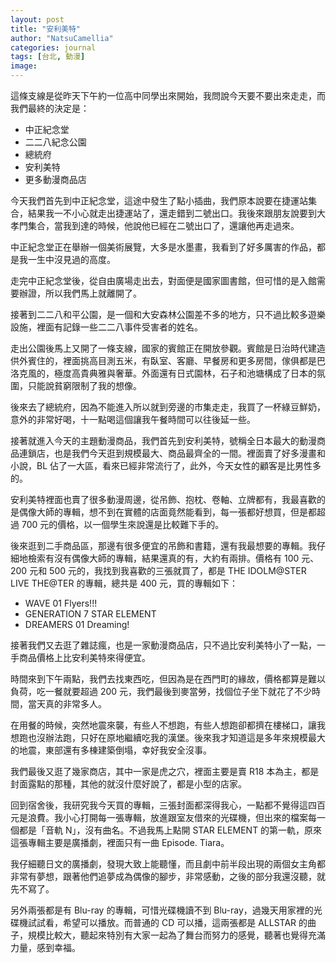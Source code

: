 ```yaml
---
layout: post
title: "安利美特"
author: "NatsuCamellia"
categories: journal
tags: [台北, 動漫]
image: 
---
```


這條支線是從昨天下午約一位高中同學出來開始，我問說今天要不要出來走走，而我們最終的決定是：

- 中正紀念堂
- 二二八紀念公園
- 總統府
- 安利美特
- 更多動漫商品店

今天我們首先到中正紀念堂，這途中發生了點小插曲，我們原本說要在捷運站集合，結果我一不小心就走出捷運站了，還走錯到二號出口。我後來跟朋友說要到大孝門集合，當我到達的時候，他說他已經在二號出口了，還讓他再走過來。

中正紀念堂正在舉辦一個美術展覽，大多是水墨畫，我看到了好多厲害的作品，都是我一生中沒見過的高度。

走完中正紀念堂後，從自由廣場走出去，對面便是國家圖書館，但可惜的是入館需要辦證，所以我們馬上就離開了。

接著到二二八和平公園，是一個和大安森林公園差不多的地方，只不過比較多遊樂設施，裡面有記錄一些二二八事件受害者的姓名。

走出公園後馬上又開了一條支線，國家的賓館正在開放參觀。賓館是日治時代建造供外賓住的，裡面挑高目測五米，有臥室、客廳、早餐房和更多房間，傢俱都是巴洛克風的，極度高貴典雅與奢華。外面還有日式園林，石子和池塘構成了日本的氛圍，只能說貧窮限制了我的想像。

後來去了總統府，因為不能進入所以就到旁邊的市集走走，我買了一杯綠豆鮮奶，意外的非常好喝，十一點喝這個讓我午餐時間可以往後延一些。

接著就進入今天的主題動漫商品，我們首先到安利美特，號稱全日本最大的動漫商品連鎖店，也是我們今天逛到規模最大、商品最齊全的一間。裡面賣了好多漫畫和小說，BL 佔了一大區，看來已經非常流行了，此外，今天女性的顧客是比男性多的。

安利美特裡面也賣了很多動漫周邊，從吊飾、抱枕、卷軸、立牌都有，我最喜歡的是偶像大師的專輯，想不到在實體的店面竟然能看到，每一張都好想買，但是都超過 700 元的價格，以一個學生來說還是比較難下手的。

後來逛到二手商品區，那邊有很多便宜的吊飾和書籍，還有我最想要的專輯。我仔細地檢索有沒有偶像大師的專輯，結果還真的有，大約有兩排。價格有 100 元、 200 元和 500 元的，我找到我喜歡的三張就買了，都是 THE IDOLM@STER LIVE THE@TER 的專輯，總共是 400 元，買的專輯如下：

- WAVE 01 Flyers!!!
- GENERATION 7 STAR ELEMENT
- DREAMERS 01 Dreaming!

接著我們又去逛了雜誌瘋，也是一家動漫商品店，只不過比安利美特小了一點，一手商品價格上比安利美特來得便宜。

時間來到下午兩點，我們去找東西吃，但因為是在西門町的緣故，價格都算是難以負荷，吃一餐就要超過 200 元，我們最後到麥當勞，找個位子坐下就花了不少時間，當天真的非常多人。

在用餐的時候，突然地震來襲，有些人不想跑，有些人想跑卻都擠在樓梯口，讓我想跑也沒辦法跑，只好在原地繼續吃我的漢堡。後來我才知道這是多年來規模最大的地震，東部還有多棟建築倒塌，幸好我安全沒事。

我們最後又逛了幾家商店，其中一家是虎之穴，裡面主要是賣 R18 本為主，都是封面露點的那種，其他的就沒什麼好說了，都是小型的店家。

回到宿舍後，我研究我今天買的專輯，三張封面都深得我心，一點都不覺得這四百元是浪費。我小心打開每一張專輯，放進跟室友借來的光碟機，但出來的檔案每一個都是「音軌 N」，沒有曲名。不過我馬上點開 STAR ELEMENT 的第一軌，原來這張專輯主要是廣播劇，裡面只有一曲 Episode. Tiara。

我仔細聽日文的廣播劇，發現大致上能聽懂，而且劇中前半段出現的兩個女主角都非常有夢想，跟著他們追夢成為偶像的腳步，非常感動，之後的部分我還沒聽，就先不寫了。

另外兩張都是有 Blu-ray 的專輯，可惜光碟機讀不到 Blu-ray，過幾天用家裡的光碟機試試看，希望可以播放。而普通的 CD 可以播，這兩張都是 ALLSTAR 的曲子，規模比較大，聽起來特別有大家一起為了舞台而努力的感覺，聽著也覺得充滿力量，感到幸福。